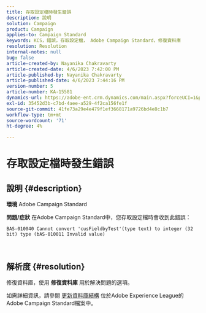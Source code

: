 ```yaml
---
title: 存取設定檔時發生錯誤
description: 說明
solution: Campaign
product: Campaign
applies-to: Campaign Standard
keywords: KCS，錯誤，存取設定檔， Adobe Campaign Standard，修復資料庫
resolution: Resolution
internal-notes: null
bug: false
article-created-by: Nayanika Chakravarty
article-created-date: 4/6/2023 7:42:00 PM
article-published-by: Nayanika Chakravarty
article-published-date: 4/6/2023 7:44:16 PM
version-number: 5
article-number: KA-15581
dynamics-url: https://adobe-ent.crm.dynamics.com/main.aspx?forceUCI=1&pagetype=entityrecord&etn=knowledgearticle&id=b9aab117-b3d4-ed11-a7c7-6045bd006b3d
exl-id: 35452d3b-c7bd-4aee-a529-4f2ca156fe1f
source-git-commit: 41fe73a29e4e479f1ef3668171a9726bd4e8c1b7
workflow-type: tm+mt
source-wordcount: '71'
ht-degree: 4%

---
```


# 存取設定檔時發生錯誤

## 說明 {#description}


<b>環境</b>
Adobe Campaign Standard

<b>問題/症狀</b>
在Adobe Campaign Standard中，您存取設定檔時會收到此錯誤：


```
BAS-010040 Cannot convert 'cusFieldbyTest'(type text) to integer (32 bit) type (bAS-010011 Invalid value)
```






 



## 解析度 {#resolution}


修復資料庫，使用 <b>修復資料庫</b> 用於解決問題的選項。

如需詳細資訊，請參閱 [更新資料庫結構](https://experienceleague.adobe.com/docs/campaign-standard/using/developing/adding-or-extending-a-resource/updating-the-database-structure.html?lang=en) 位於Adobe Experience League的Adobe Campaign Standard檔案中。
